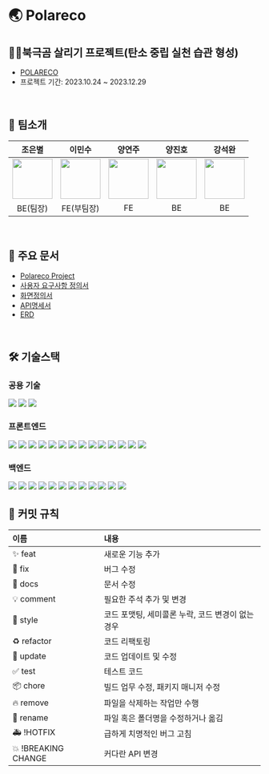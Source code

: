 # 🌏 Polareco

## 🐻‍❄️북극곰 살리기 프로젝트(탄소 중립 실천 습관 형성)
- [POLARECO](http://polareco-bucket.s3-website.ap-northeast-2.amazonaws.com/)
- 프로젝트 기간: 2023.10.24 ~ 2023.12.29

<br>

## 📌 팀소개
|조은별|이민수|양연주|양진호|강석완|
|:--:|:--:|:--:|:--:|:--:|
|<img src="https://media.discordapp.net/attachments/1144091288887623704/1153734704068034560/u1f3a7_u1f30d.png" width="80" height="80" />|<img src="https://media.discordapp.net/attachments/1144091288887623704/1153734530474180658/image.png" width="80" height="80" />|<img src="https://media.discordapp.net/attachments/1144091288887623704/1153733452814897152/image.png" width="80" height="80" />|<img src="https://media.discordapp.net/attachments/1144091288887623704/1153734899816222751/image.png" width="80" height="80" />|<img src="https://media.discordapp.net/attachments/1144091288887623704/1153735398166642838/u1f92b_u1f30d.png" width="80" height="80" />|
|BE(팀장)|FE(부팀장)|FE|BE|BE|

<br>

## 📝 주요 문서 
- [Polareco Project](https://www.notion.so/HOME-e0c7d90adb3e42a0bf867f9960f4c2e9)
- [사용자 요구사항 정의서](https://www.notion.so/7f30797a13a94ffaab94f037a54f3f90)
- [화면정의서](https://www.figma.com/file/GgbrNQqrLhwz3YBGB3rW3l/Wire-frame?type=design&node-id=69-272&mode=design&t=meVXrqexRE8jX9GQ-0)
- [API명세서](https://documenter.getpostman.com/view/27564235/2s9YC7SXEd)
- [ERD](https://drawsql.app/teams/ecoders-1/diagrams/polareco)

<br>

## 🛠 기술스택
### 공용 기술 
<img src="https://img.shields.io/badge/github-181717?style=for-the-badge&logo=github&logoColor=white"> <img src="https://img.shields.io/badge/git-F05032?style=for-the-badge&logo=git&logoColor=white"> <img src="https://img.shields.io/badge/discord-5865F2?style=for-the-badge&logo=discord&logoColor=white">

### 프론트엔드
<img src="https://img.shields.io/badge/html5-E34F26?style=for-the-badge&logo=html5&logoColor=white"> <img src = "https://shields.io/badge/TypeScript-3178C6?logo=TypeScript&logoColor=FFF&style=for-the-badge"> <img src="https://img.shields.io/badge/css-1572B6?style=for-the-badge&logo=css3&logoColor=white"> <img src="https://img.shields.io/badge/javascript-F7DF1E?style=for-the-badge&logo=javascript&logoColor=black"> <img src="https://img.shields.io/badge/react-61DAFB?style=for-the-badge&logo=react&logoColor=black"> <img src="https://img.shields.io/badge/styledcomponents-DB7093?style=for-the-badge&logoColor=black"> <img src="https://img.shields.io/badge/Axios-181717?style=for-the-badge&logo=Axios&logoColor=white"> <img src="https://img.shields.io/badge/Redux Toolkit-764ABC?style=for-the-badge&logo=Redux&logoColor=white"> <img src="https://img.shields.io/badge/React Router-CA4245?style=for-the-badge&logo=ReactRouter&logoColor=white"/> <img src="https://img.shields.io/badge/npm-CB3837?style=for-the-badge&logo=npm&logoColor=white"> <img src="https://img.shields.io/badge/Adobe Illustrator-FF9A00?style=for-the-badge&logo=Adobe Illustrator&logoColor=white"/> <img src="https://img.shields.io/badge/react google login-EB5424?style=for-the-badge&logoColor=white"> <img src="https://img.shields.io/badge/gapi script-EB5424?style=for-the-badge&logoColor=white"> <img src="https://img.shields.io/badge/figma-F24E1E?style=for-the-badge&logo=Figma&logoColor=white">

### 백엔드
<img src="https://img.shields.io/badge/Java-007396?style=for-the-badge&logo=Java&logoColor=white"> <img src="https://img.shields.io/badge/spring boot-6DB33F?style=for-the-badge&logo=spring-boot&logoColor=white">  <img src="https://img.shields.io/badge/Spring Data Jpa-6DB33F?style=for-the-badge&logo=Spring&logoColor=white"> <img src="https://img.shields.io/badge/Spring Security-6DB33F?style=for-the-badge&logo=Spring Security&logoColor=white"> <img src="https://img.shields.io/badge/gradle-02303A?style=for-the-badge&logo=gradle&logoColor=white"> <img src="https://img.shields.io/badge/Amazon EC2-FF9900?style=for-the-badge&logo=Amazon EC2&logoColor=white"> <img src="https://img.shields.io/badge/Amazon S3-569A31?style=for-the-badge&logo=Amazon S3&logoColor=white"> <img src="https://img.shields.io/badge/Amazon RDS-527FFF?style=for-the-badge&logo=Amazon RDS&logoColor=white"> <img src="https://img.shields.io/badge/Mysql-4479A1?style=for-the-badge&logo=Mysql&logoColor=white"> <img src="https://img.shields.io/badge/JWT-000000?style=for-the-badge&logo=json web tokens&logoColor=white"> <img src="https://img.shields.io/badge/Redis-DC382D?style=for-the-badge&logo=redis&logoColor=white"> <img src="https://img.shields.io/badge/Docker-2496ED?style=for-the-badge&logo=Docker&logoColor=white"/>
<br>

## 📌 커밋 규칙
|이름|내용|
|:--|:--|
|✨ feat| 새로운 기능 추가|
|🐛 fix| 버그 수정|
|📝 docs| 문서 수정|
|💡 comment| 필요한 주석 추가 및 변경|
|🎨 style| 코드 포맷팅, 세미콜론 누락, 코드 변경이 없는 경우|
|♻️ refactor| 코드 리팩토링|
|🔧 update| 코드 업데이트 및 수정|
|✅ test| 테스트 코드|
|📦 chore| 빌드 업무 수정, 패키지 매니저 수정|
|🔥 remove| 파일을 삭제하는 작업만 수행|
|🚚 rename| 파일 혹은 폴더명을 수정하거나 옮김|
|🚑 !HOTFIX| 급하게 치명적인 버그 고침|
|💥 !BREAKING CHANGE| 커다란 API 변경|
  
